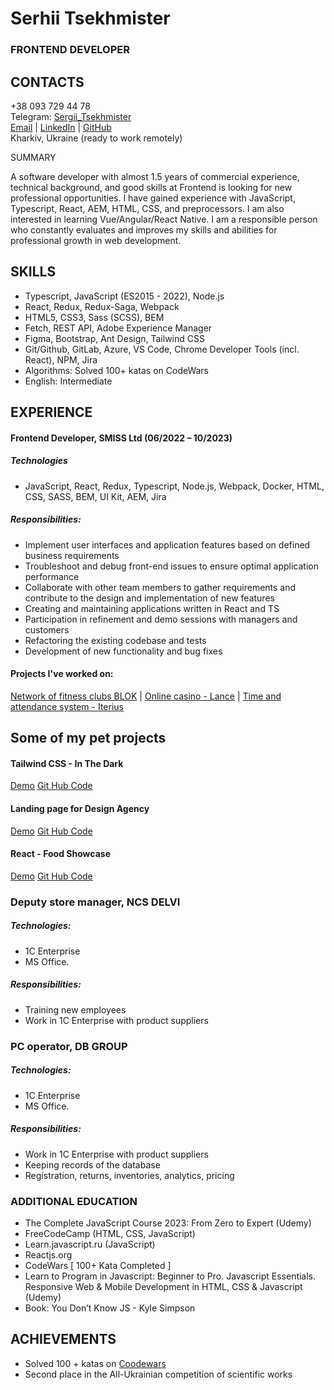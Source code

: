 # Serhii Tsekhmister

### FRONTEND DEVELOPER

## CONTACTS

+38 093 729 44 78\
Telegram: [Sergii_Tsekhmister](https://t.me/Sergii_Tsekhmister)\
[Email](serhiitsekhmister@gmail.com) | [LinkedIn](https://www.linkedin.com/in/serhii-tsekhmister-2b45481a8/) | [GitHub](https://github.com/Tsekhmister)\
Kharkiv, Ukraine (ready to work remotely)

SUMMARY

A software developer with almost 1.5 years of commercial experience, technical background, and good skills at Frontend is looking for new professional opportunities. I have gained experience with JavaScript, Typescript, React, AEM, HTML, CSS, and preprocessors. I am also interested in learning Vue/Angular/React Native. I am a responsible person who constantly evaluates and improves my skills and abilities for professional growth in web development.

## SKILLS

- Typescript, JavaScript (ES2015 - 2022), Node.js
- React, Redux, Redux-Saga, Webpack
- HTML5, CSS3, Sass (SCSS), BEM
- Fetch, REST API, Adobe Experience Manager
- Figma, Bootstrap, Ant Design, Tailwind CSS
- Git/Github, GitLab, Azure, VS Code, Chrome Developer Tools (incl. React), NPM, Jira
- Algorithms: Solved 100+ katas on CodeWars
- English: Intermediate

## EXPERIENCE

#### Frontend Developer, SMISS Ltd (06/2022 – 10/2023)

##### Technologies

- JavaScript, React, Redux, Typescript, Node.js, Webpack, Docker, HTML, CSS, SASS, BEM, UI Kit, AEM, Jira

##### Responsibilities:

- Implement user interfaces and application features based on defined business requirements
- Troubleshoot and debug front-end issues to ensure optimal application performance
- Collaborate with other team members to gather requirements and contribute to the design and implementation of new features
- Creating and maintaining applications written in React and TS
- Participation in refinement and demo sessions with managers and customers
- Refactoring the existing codebase and tests
- Development of new functionality and bug fixes

#### Projects I've worked on:

[Network of fitness clubs BLOK](https://www.bloklondon.com/) | [Online casino - Lance](https://www.lancebetting.com/home#/) | [Time and attendance system - Iterius](https://iterius.com/home)

## Some of my pet projects

#### Tailwind CSS - In The Dark

[Demo](https://tsekhmister.github.io/InTheDark/)
[Git Hub Code](https://github.com/Tsekhmister/InTheDark)

#### Landing page for Design Agency

[Demo](https://tsekhmister.github.io/design-agency/)
[Git Hub Code](https://github.com/Tsekhmister/design-agency)

#### React - Food Showcase

[Demo](https://tsekhmister.github.io/react_food/)
[Git Hub Code](https://github.com/Tsekhmister/react_food)

### Deputy store manager, NCS DELVI

##### Technologies:

- 1C Enterprise
- MS Office.

##### Responsibilities:

- Training new employees
- Work in 1C Enterprise with product suppliers

### PC operator, DB GROUP

##### Technologies:

- 1C Enterprise
- MS Office.

##### Responsibilities:

- Work in 1C Enterprise with product suppliers
- Keeping records of the database
- Registration, returns, inventories, analytics, pricing

### ADDITIONAL EDUCATION

- The Complete JavaScript Course 2023: From Zero to Expert (Udemy)
- FreeCodeCamp (HTML, CSS, JavaScript)
- Learn.javascript.ru (JavaScript)
- Reactjs.org
- CodeWars [ 100+ Kata Completed ]
- Learn to Program in Javascript: Beginner to Pro. Javascript Essentials. Responsive Web & Mobile Development in HTML, CSS & Javascript (Udemy)
- Book: You Don’t Know JS - Kyle Simpson

## ACHIEVEMENTS

- Solved 100 + katas on [Coodewars](https://www.codewars.com/users/Tsekhmister)
- Second place in the All-Ukrainian competition of scientific works
